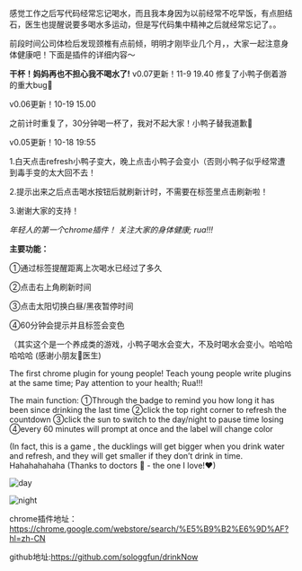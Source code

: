 
感觉工作之后写代码经常忘记喝水，而且我本身因为以前经常不吃早饭，有点胆结石，医生也提醒说要多喝水多运动，但是写代码集中精神之后就经常忘记了。。

前段时间公司体检后发现颈椎有点前倾，明明才刚毕业几个月，，大家一起注意身体健康吧！下面是插件的详细内容～

**干杯！妈妈再也不担心我不喝水了!**
v0.07更新！11-9 19.40
修复了小鸭子倒着游的重大bug🙇‍

v0.06更新！10-19 15.00

之前计时重复了，30分钟喝一杯了，我对不起大家！小鸭子替我道歉🙇

v0.05更新！10-18 19:55

1.白天点击refresh小鸭子变大，晚上点击小鸭子会变小（否则小鸭子似乎经常遭到毒手变的太大回不去！

2.提示出来之后点击喝水按钮后就刷新计时，不需要在标签里点击刷新啦！

3.谢谢大家的支持！

*年轻人的第一个chrome插件！*
*关注大家的身体健康;*
*rua!!!*

**主要功能：**

①通过标签提醒距离上次喝水已经过了多久

②点击右上角刷新时间

③点击太阳切换白昼/黑夜暂停时间

④60分钟会提示并且标签会变色

（其实这个是一个养成类的游戏，小鸭子喝水会变大，不及时喝水会变小。哈哈哈哈哈哈
(感谢小朋友🐏医生)

The first chrome plugin for young people!
Teach young people write plugins at the same time;
Pay attention to your health;
Rua!!!

The main function:
①Through the badge to remind you how long it has been since drinking the last time
②click the top right corner to refresh the countdown
③click the sun to switch to the day/night to pause time losing
④every 60 minutes will prompt at once and the label will change color

(In fact, this is a game , the ducklings will get bigger when you drink water and refresh, and they will get smaller if they don’t drink in time. Hahahahahaha
(Thanks to doctors 🐏 - the one I love!❤)

![day](http://p0.meituan.net/dpgroup/e6c968d702f336e8d2df47f4adf7ec0639097.png)

![night](http://p1.meituan.net/dpgroup/a95fc0ee6e4ec1cc62a3b21e2271e6eb42003.png)

chrome插件地址：https://chrome.google.com/webstore/search/%E5%B9%B2%E6%9D%AF?hl=zh-CN

github地址:https://github.com/sologgfun/drinkNow
